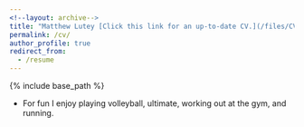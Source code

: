 ```yaml
---
<!--layout: archive-->
title: "Matthew Lutey [Click this link for an up-to-date CV.](/files/CV_and_Comments (1).pdf)"
permalink: /cv/
author_profile: true
redirect_from:
  - /resume
---
```

{% include base_path %}
* For fun I enjoy playing volleyball, ultimate,  working out at the gym, and running.
<!-- * I've been spending my free time putting different operating systems on both Mac and Windows PCs. I've been running operating systems inside a virtual environment (Windows inside Mac, and Linux inside Windows), removing an operating system (Windows) and adding a new one (Linux), booting a computer into two different operating systems (Windows, and Linux), and lastly booting an operating system from an external drive (Windows on Mac). Just for a project. -->
